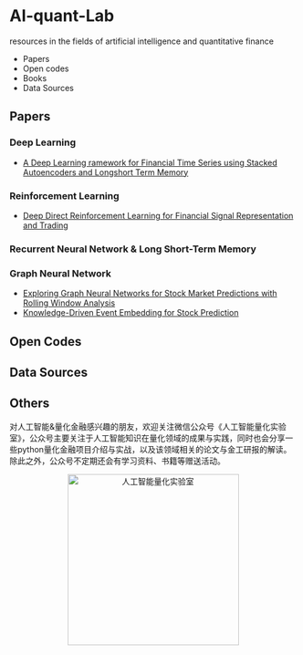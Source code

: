 # AI-quant-Lab
resources in the fields of artificial intelligence and quantitative finance
- Papers
- Open codes
- Books
- Data Sources

## Papers

### Deep Learning
* [A Deep Learning ramework for Financial Time Series using Stacked Autoencoders and Longshort Term Memory](https://journals.plos.org/plosone/article/file?id=10.1371/journal.pone.0180944&type=printable)

### Reinforcement Learning
* [Deep Direct Reinforcement Learning for Financial Signal Representation and Trading](http://cslt.riit.tsinghua.edu.cn/mediawiki/images/a/aa/07407387.pdf)

### Recurrent Neural Network & Long Short-Term Memory

### Graph Neural Network
* [Exploring Graph Neural Networks for Stock Market Predictions with Rolling Window Analysis](https://arxiv.org/abs/1909.10660)
* [Knowledge-Driven Event Embedding for Stock Prediction](https://www.aclweb.org/anthology/C16-1201)

## Open Codes

## Data Sources


## Others
对人工智能&量化金融感兴趣的朋友，欢迎关注微信公众号《人工智能量化实验室》，公众号主要关注于人工智能知识在量化领域的成果与实践，同时也会分享一些python量化金融项目介绍与实战，以及该领域相关的论文与金工研报的解读。除此之外，公众号不定期还会有学习资料、书籍等赠送活动。
  <div  align="center">
    <img src="https://img-blog.csdnimg.cn/2019022416003891.jpg" width="300" alt="人工智能量化实验室" align=center/>
  </div>
